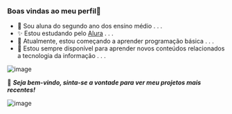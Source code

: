 ### Boas vindas ao meu perfil👋 

- 🍂 Sou aluna do segundo ano dos ensino médio . . .
- ✨ Estou estudando pelo [Alura](https://www.alura.com.br) . . .  
- 🍁 Atualmente, estou começando a aprender programação básica . . .
- 🌼 Estou sempre disponível para aprender novos conteúdos relacionados a tecnologia da informação . . .


![image](https://github.com/kaillaryana/kaillaryana/assets/161544544/207fc051-9016-4b58-99fe-e0d88a497fe4)

💫 ***Seja bem-vindo, sinta-se a vontade para ver meu projetos mais recentes!***

![image](https://github.com/kaillaryana/kaillaryana/assets/161544544/0e18545f-b4c1-400b-a3bd-e9c3ea07e903)
